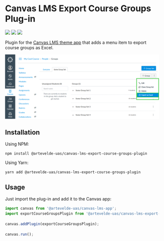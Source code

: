 # Canvas LMS Export Course Groups Plug-in

[![](https://img.shields.io/npm/v/@artevelde-uas/canvas-lms-export-course-groups-plugin.svg)](https://www.npmjs.com/package/@artevelde-uas/canvas-lms-export-course-groups-plugin)
[![](https://img.shields.io/github/license/artevelde-uas/canvas-lms-export-course-groups-plugin.svg)](https://spdx.org/licenses/ISC)
[![](https://img.shields.io/npm/dt/@artevelde-uas/canvas-lms-export-course-groups-plugin.svg)](https://www.npmjs.com/package/@artevelde-uas/canvas-lms-export-course-groups-plugin)

Plugin for the [Canvas LMS theme app](https://github.com/artevelde-uas/canvas-lms-app) that adds a menu item to export
course groups as Excel.

![Example image](docs/example.png)

## Installation

Using NPM:

    npm install @artevelde-uas/canvas-lms-export-course-groups-plugin

Using Yarn:

    yarn add @artevelde-uas/canvas-lms-export-course-groups-plugin

## Usage

Just import the plug-in and add it to the Canvas app:

```javascript
import canvas from '@artevelde-uas/canvas-lms-app';
import exportCourseGroupsPlugin from '@artevelde-uas/canvas-lms-export-course-groups-plugin';

canvas.addPlugin(exportCourseGroupsPlugin);

canvas.run();
```
